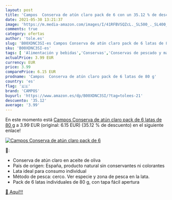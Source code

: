 ```yaml
---
layout: post
title: 'Campos  Conserva de atún claro pack de 6 con un 35.12 % de descuento'
date: 2021-05-30 13:21:37
image: 'https://m.media-amazon.com/images/I/41RFBVSQZcL._SL500_._SL400_.jpg'
comments: true
category: ofertas
author: 'tole.es'
slug: 'B00XDNC3SI-es Campos Conserva de atún claro pack de 6 latas de 80 g'
sku: 'B00XDNC3SI-es'
tags: [ 'Alimentación y bebidas','Conservas','Conservas de pescado y marisco','atún','campos','claro','conserva','de', ]
actualPrice: 3.99 EUR
currency: EUR
price: 3.99
comparePrice: 6.15 EUR
prodname: 'Campos  Conserva de atún claro pack de 6 latas de 80 g'
country: 'es'
flag: '🇪🇸'
brand: 'CAMPOS'
buyurl: 'https://www.amazon.es/dp/B00XDNC3SI/?tag=tolees-21'
descuento: '35.12'
average: '3.99'
---
```


En este momento está [Campos  Conserva de atún claro pack de 6 latas de 80 g](https://www.amazon.es/dp/B00XDNC3SI/?tag=tolees-21) a 3.99 EUR (original: 6.15 EUR) (35.12 %  de descuento) en el siguiente enlace!

[![Campos  Conserva de atún claro pack de 6](https://m.media-amazon.com/images/I/41RFBVSQZcL._SL500_._SL400_.jpg)](https://www.amazon.es/dp/B00XDNC3SI/?tag=tolees-21)

🔎:

- Conserva de atún claro en aceite de oliva
- País de origen: España, producto natural sin conservantes ni colorantes
- Lata ideal para consumo individual
- Método de pesca: cerco. Ver especie y zona de pesca en la lata.
- Pack de 6 latas individuales de 80 g, con tapa fácil apertura

[🛒 Aquí!!!](https://www.amazon.es/dp/B00XDNC3SI/?tag=tolees-21)
